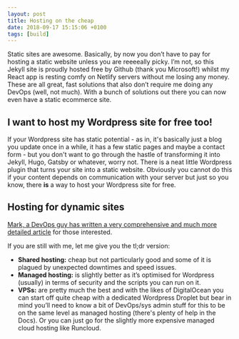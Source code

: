 ```yaml
---
layout: post
title: Hosting on the cheap
date: 2018-09-17 15:15:06 +0100
tags: [build]
---
```


Static sites are awesome. Basically, by now you don’t have to pay for hosting a static website unless you are reeeeally picky. I’m not, so this Jekyll site is proudly hosted free by Github (thank you Microsoft!) whilst my React app is resting comfy on Netlify servers without me losing any money. These are all great, fast solutions that also don’t require me doing any DevOps (well, not much). With a bunch of solutions out there you can now even have a static ecommerce site.

## I want to host my Wordpress site for free too!

If your Wordpress site has static potential - as in, it's basically just a blog you update once in a while, it has a few static pages and maybe a contact form - but you don't want to go through the hastle of transforming it into Jekyll, Hugo, Gatsby or whatever, worry not. There is a neat little Wordpress plugin that turns your site into a static website. Obviously you cannot do this if your content depends on communication with your server but just so you know, there **is** a way to host your Wordpress site for free.

## Hosting for dynamic sites

[Mark, a DevOps guy has written a very comprehensive and much more detailed article](https://www.smashingmagazine.com/2014/09/the-ultimate-guide-to-choosing-a-wordpress-host/) for those interested.

If you are still with me, let me give you the tl;dr version:

<ul>
  <li><strong>Shared hosting:</strong> cheap but not particularly good and some of it is plagued by unexpected downtimes and speed issues.</li>
  <li><strong>Managed hosting:</strong> is slightly better as it’s optimised for Wordpress (usually) in terms of security and the scripts you can run on it.</li>
  <li><strong>VPSs:</strong> are pretty much the best and with the likes of DigitalOcean you can start off quite cheap with a dedicated Wordpress Droplet but bear in mind you’ll need to know a bit of DevOps/sys admin stuff for this to be on the same level as managed hosting (there's plenty of help in the Docs). Or you can just go for the slightly more expensive managed cloud hosting like Runcloud.</li>
</ul>